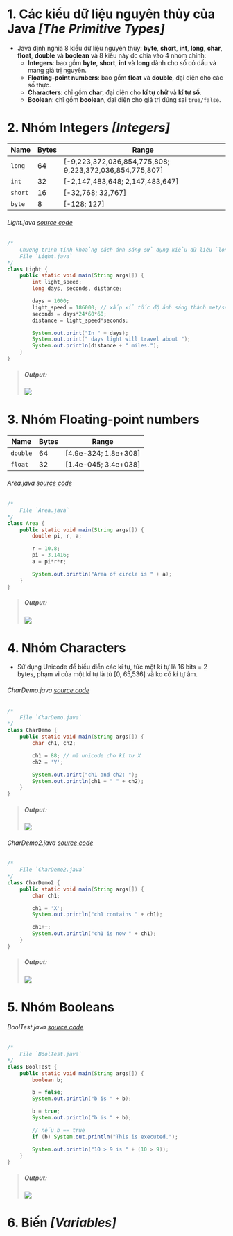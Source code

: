 # 1. Các kiểu dữ liệu nguyên thủy của Java _[The Primitive Types]_
* Java định nghĩa 8 kiểu dữ liệu nguyên thủy: **byte**, **short**, **int**, **long**, **char**, **float**, **double** và **boolean** và 8 kiểu này dc chia vào 4 nhóm chính:
  * **Integers**: bao gồm **byte**, **short**, **int** và **long** dành cho số có dấu và mang giá trị nguyên.
  * **Floating-point numbers**: bao gồm **float** và **double**, đại diện cho các số thực.
  * **Characters**: chỉ gồm **char**, đại diện cho **kí tự chữ** và **kí tự số**.
  * **Boolean**: chỉ gồm **boolean**, đại diện cho giá trị đúng sai `true/false`.

# 2. Nhóm Integers _[Integers]_
|Name|Bytes|Range|
|-|-|-|
|`long`|64|[-9,223,372,036,854,775,808; 9,223,372,036,854,775,807]|
|`int`|32|[-2,147,483,648; 2,147,483,647]|
|`short`|16|[-32,768; 32,767]|
|`byte`|8|[-128; 127]|

###### Light.java _[source code](./Light.java)_
```java
/*
    Chương trình tính khoảng cách ánh sáng sử dụng kiểu dữ liệu `long`
    File `Light.java`
*/
class Light {
    public static void main(String args[]) {
        int light_speed;
        long days, seconds, distance;

        days = 1000;
        light_speed = 186000; // xấp xỉ tốc độ ánh sáng thành met/second
        seconds = days*24*60*60;
        distance = light_speed*seconds;

        System.out.print("In " + days);
        System.out.print(" days light will travel about ");
        System.out.println(distance + " miles.");
    }
}
```

> ##### Output:
> ![](../images/6.png)

# 3. Nhóm Floating-point numbers
|Name|Bytes|Range|
|-|-|-|
|`double`|64|[4.9e-324; 1.8e+308]|
|`float`|32|[1.4e-045; 3.4e+038]|

###### Area.java _[source code](./Area.java)_
```java
/*
    File `Area.java`
*/
class Area {
    public static void main(String args[]) {
        double pi, r, a;

        r = 10.8;
        pi = 3.1416;
        a = pi*r*r;

        System.out.println("Area of circle is " + a);
    }
}
```

> ##### Output:
> ![](../images/7.png)

# 4. Nhóm Characters
* Sử dụng Unicode để biểu diễn các kí tự, tức một kí tự là 16 bits = 2 bytes, phạm vi của một kí tự là từ [0, 65,536] và ko có kí tự âm.
###### CharDemo.java _[source code](./CharDemo.java)_
```java
/*
    File `CharDemo.java`
*/
class CharDemo {
    public static void main(String args[]) {
        char ch1, ch2;

        ch1 = 88; // mã unicode cho kí tự X
        ch2 = 'Y';

        System.out.print("ch1 and ch2: ");
        System.out.println(ch1 + " " + ch2);
    }
}
```

> ##### Output:
> ![](../images/8.png)

###### CharDemo2.java _[source code](CharDemo2.java)_
```java
/*
    File `CharDemo2.java`
*/
class CharDemo2 {
    public static void main(String args[]) {
        char ch1;

        ch1 = 'X';
        System.out.println("ch1 contains " + ch1);

        ch1++;
        System.out.println("ch1 is now " + ch1);
    }
}
```

> ##### Output:
> ![](../images/9.png)

# 5. Nhóm Booleans
###### BoolTest.java _[source code](./BoolTest.java)_
```java
/*
    File `BoolTest.java`
*/
class BoolTest {
    public static void main(String args[]) {
        boolean b;

        b = false;
        System.out.println("b is " + b);

        b = true;
        System.out.println("b is " + b);

        // nếu b == true
        if (b) System.out.println("This is executed.");

        System.out.println("10 > 9 is " + (10 > 9));
    }
}
```

> ##### Output:
> ![](../images/10.png)

# 6. Biến _[Variables]_
